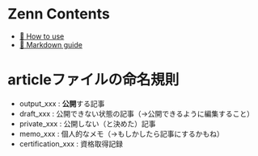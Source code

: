 # Zenn Contents

* [📘 How to use](https://zenn.dev/zenn/articles/zenn-cli-guide)
* [📘 Markdown guide](https://zenn.dev/zenn/articles/markdown-guide)

# articleファイルの命名規則
- output_xxx : **公開**する記事
- draft_xxx : 公開できない状態の記事（→公開できるように編集すること）
- private_xxx : 公開しない（と決めた）記事
- memo_xxx : 個人的なメモ（→もしかしたら記事にするかもね）
- certification_xxx : 資格取得記録
